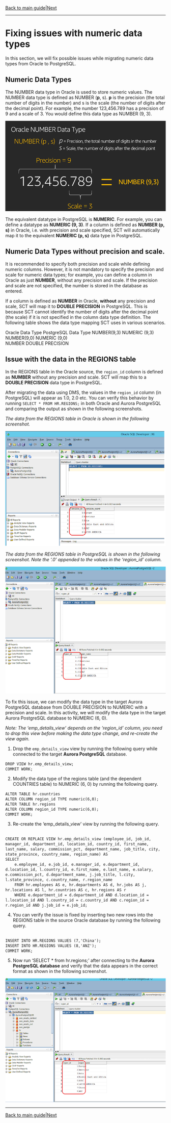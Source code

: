 [Back to main guide](../README.md)|[Next](optional-resolv.md)
___

#  Fixing issues with numeric data types

In this section, we will fix possible issues while migrating numeric data types from Oracle to PostgreSQL. 

## Numeric Data Types

The NUMBER data type in Oracle is used to store numeric values. The NUMBER data type is defined as NUMBER (**p**, s). **p** is the precision (the total number of digits in the number) and s is the scale (the number of digits after the decimal point). For example, the number 123,456.789 has a precision of 9 and a scale of 3. You would define this data type as NUMBER (9, 3).

![Numeric](images/num.png)

The equivalent datatype in PostgreSQL is **NUMERIC**. For example, you can define a datatype as **NUMERIC (9, 3)**. If a column is defined as **NUMBER (p, s)** in Oracle, i.e. with precision and scale specified, SCT will automatically map it to the equivalent **NUMERIC (p, s)** data type in PostgreSQL.  

## Numeric Data Types without precision and scale.

It is recommended to specify both precision and scale while defining numeric columns. However, it is not mandatory to specify the precision and scale for numeric data types; for example, you can define a column in Oracle as just **NUMBER**, without any precision and scale. If the precision and scale are not specified, the number is stored in the database as entered. 

If a column is defined as **NUMBER** in Oracle, **without** any precision and scale, SCT will map it to **DOUBLE PRECISION** in PostgreSQL. This is because SCT cannot identify the number of digits after the decimal point (the scale) if it is not specified in the column data type definition. The following table shows the data type mapping SCT uses in various scenarios.

Oracle Data Type	PostgreSQL Data Type
NUMBER(9,3)		NUMERIC (9,3)	
NUMBER(9,0)		NUMERIC (9,0)	
NUMBER	DOUBLE PRECISION

## Issue with the data in the REGIONS table

In the REGIONS table in the Oracle source, the `region_id` column is defined as **NUMBER** without any precision and scale. SCT will map this to a **DOUBLE PRECISION** data type in PostgreSQL. 

After migrating the data using DMS, the values in the `region_id` column (in PostgreSQL) will appear as 1.0, 2.0 etc. You can verify this behavior by running `SELECT * FROM HR.REGIONS;` in both Oracle and Aurora PostgreSQL and comparing the output as shown in the following screenshots.

_The data from the REGIONS table in Oracle is shown in the following screenshot._

![Numeric](images/1.png)











_The data from the REGIONS table in PostgreSQL is shown in the following screenshot. Note the ‘.0’ appended to the values in the ‘region_id’ column._

![Numeric](images/2.png)


To fix this issue, we can modify the data type in the target Aurora PostgreSQL database from DOUBLE PRECISION to NUMERIC with a precision and scale. In this activity, we will modify the data type in the target Aurora PostgreSQL database to NUMERIC (6, 0).

_Note: The ‘emp_details_view’ depends on the ‘region_id’ column, you need to drop this view before making the data type change, and re-create the view again._ 

1.	Drop the `emp_details_view` view by running the following query while connected to the target **Aurora PostgreSQL** database.
```
DROP VIEW hr.emp_details_view;
COMMIT WORK;
```
	
2.	Modify the data type of the regions table (and the dependent COUNTRIES table) to         NUMERIC (6, 0) by running the following query. 

```
ALTER TABLE hr.countries
ALTER COLUMN region_id TYPE numeric(6,0);
ALTER TABLE hr.regions
ALTER COLUMN region_id TYPE numeric(6,0);
COMMIT WORK;
```

3.	Re-create the ‘emp_details_view’ view by running the following query. 

```

CREATE OR REPLACE VIEW hr.emp_details_view (employee_id, job_id, manager_id, department_id, location_id, country_id, first_name, last_name, salary, commission_pct, department_name, job_title, city, state_province, country_name, region_name) AS
SELECT
    e.employee_id, e.job_id, e.manager_id, e.department_id, d.location_id, l.country_id, e.first_name, e.last_name, e.salary, e.commission_pct, d.department_name, j.job_title, l.city, l.state_province, c.country_name, r.region_name
    FROM hr.employees AS e, hr.departments AS d, hr.jobs AS j, hr.locations AS l, hr.countries AS c, hr.regions AS r
    WHERE e.department_id = d.department_id AND d.location_id = l.location_id AND l.country_id = c.country_id AND c.region_id = r.region_id AND j.job_id = e.job_id;

```

4.	You can verify the issue is fixed by inserting two new rows into the REGIONS table in the source Oracle database by running the following query.

```

INSERT INTO HR.REGIONS VALUES (7,'China');
INSERT INTO HR.REGIONS VALUES (8,'ANZ');
COMMIT WORK;
```


5.	Now run ‘SELECT * from hr.regions;’ after connecting to the **Aurora PostgreSQL database** and verify that the data appears in the correct format as shown in the following screenshot.

![Numeric](images/3.png)

___

[Back to main guide](../README.md)|[Next](optional-resolv.md)
